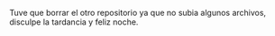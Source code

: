 Tuve que borrar el otro repositorio ya que no subia algunos archivos, disculpe la tardancia y feliz noche.
